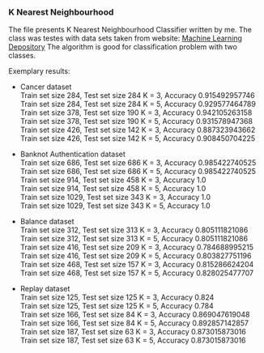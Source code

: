 
### K Nearest Neighbourhood
The file presents K Nearest Neighbourhood Classifier written by me. 
The class was testes with data sets taken from website: [Machine Learning Depository](https://archive.ics.uci.edu/ml/datasets.html)
The algorithm is good for classification problem with two classes.

Exemplary results:  

* Cancer dataset  
Train set size 284, Test set size 284 K = 3, Accuracy 0.915492957746  
Train set size 284, Test set size 284 K = 5, Accuracy 0.929577464789  
Train set size 378, Test set size 190 K = 3, Accuracy 0.942105263158  
Train set size 378, Test set size 190 K = 5, Accuracy 0.931578947368  
Train set size 426, Test set size 142 K = 3, Accuracy 0.887323943662  
Train set size 426, Test set size 142 K = 5, Accuracy 0.908450704225  
  
* Banknot Authentication dataset  
Train set size 686, Test set size 686 K = 3, Accuracy 0.985422740525  
Train set size 686, Test set size 686 K = 5, Accuracy 0.985422740525  
Train set size 914, Test set size 458 K = 3, Accuracy 1.0  
Train set size 914, Test set size 458 K = 5, Accuracy 1.0  
Train set size 1029, Test set size 343 K = 3, Accuracy 1.0  
Train set size 1029, Test set size 343 K = 5, Accuracy 1.0  
  
* Balance dataset  
Train set size 312, Test set size 313 K = 3, Accuracy 0.805111821086  
Train set size 312, Test set size 313 K = 5, Accuracy 0.805111821086   
Train set size 416, Test set size 209 K = 3, Accuracy 0.784688995215  
Train set size 416, Test set size 209 K = 5, Accuracy 0.803827751196  
Train set size 468, Test set size 157 K = 3, Accuracy 0.815286624204  
Train set size 468, Test set size 157 K = 5, Accuracy 0.828025477707  
  
* Replay dataset  
Train set size 125, Test set size 125 K = 3, Accuracy 0.824  
Train set size 125, Test set size 125 K = 5, Accuracy 0.784   
Train set size 166, Test set size 84 K = 3, Accuracy 0.869047619048  
Train set size 166, Test set size 84 K = 5, Accuracy 0.892857142857  
Train set size 187, Test set size 63 K = 3, Accuracy 0.873015873016  
Train set size 187, Test set size 63 K = 5, Accuracy 0.873015873016  
